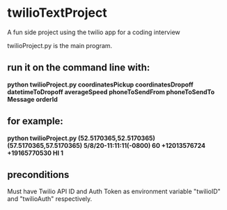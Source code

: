 # twilioTextProject
A fun side project using the twilio app for a coding interview

twilioProject.py is the main program.

## run it on the command line with:

**python twilioProject.py coordinatesPickup coordinatesDropoff datetimeToDropoff averageSpeed phoneToSendFrom phoneToSendTo Message orderId**



## for example:

**python twilioProject.py (52.5170365,52.5170365) (57.5170365,57.5170365) 5/8/20-11:11:11(-0800) 60 +12013576724 +19165770530 HI 1**


## preconditions
Must have Twilio API ID and Auth Token as environment variable "twilioID" and "twilioAuth" respectively.

